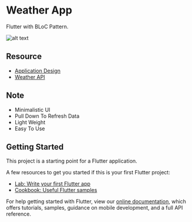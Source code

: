 # Weather App

Flutter with BLoC Pattern.

![alt text](https://instagram.fpat3-1.fna.fbcdn.net/v/t51.2885-15/fr/e15/s1080x1080/82748280_470704247142263_3843591584502645641_n.jpg?_nc_ht=instagram.fpat3-1.fna.fbcdn.net&_nc_cat=111&_nc_ohc=iCCQ48fqpwoAX_XBN1K&oh=67cf28f9b4a372029f0516791b30d619&oe=5EA7202E "Resoure")

## Resource

- [Application Design](https://dribbble.com/shots/5026483-Netflix-Mobile-App-Redesign/attachments)
- [Weather API](https://www.metaweather.com)

## Note

- Minimalistic UI
- Pull Down To Refresh Data
- Light Weight
- Easy To Use

## Getting Started

This project is a starting point for a Flutter application.

A few resources to get you started if this is your first Flutter project:

- [Lab: Write your first Flutter app](https://flutter.dev/docs/get-started/codelab)
- [Cookbook: Useful Flutter samples](https://flutter.dev/docs/cookbook)

For help getting started with Flutter, view our
[online documentation](https://flutter.dev/docs), which offers tutorials,
samples, guidance on mobile development, and a full API reference.
